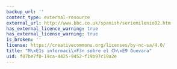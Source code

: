 ```yaml
---
backup_url: ''
content_type: external-resource
external_url: http://www.bbc.co.uk/spanish/seriemilenio02.htm
has_external_licence_warning: true
has_external_license_warning: true
is_broken: ''
license: https://creativecommons.org/licenses/by-nc-sa/4.0/
title: "M\xE1s informaci\xF3n sobre el Ch\xE9 Guevara"
uid: f07be7f0-19ca-4425-9452-f19b97c19a2e
---
```

